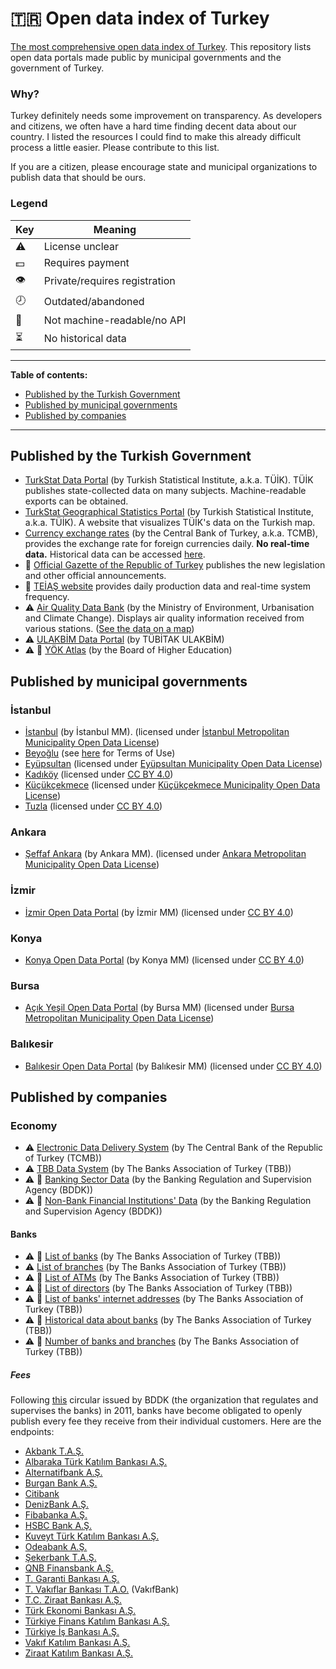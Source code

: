 # 🇹🇷 Open data index of Turkey
[The most comprehensive open data index of Turkey](https://github.com/evrifaessa/open-data-turkey). This repository lists open data portals made public by municipal governments and the government of Turkey.

### Why?
Turkey definitely needs some improvement on transparency. As developers and citizens, we often have a hard time finding decent data about our country. I listed the resources I could find to make this already difficult process a little easier. Please contribute to this list.

If you are a citizen, please encourage state and municipal organizations to publish data that should be ours.

### Legend

| Key          | Meaning              |
|--------------|----------------------|
| ⚠️ | License unclear                |
| 💵 | Requires payment               |
| 👁️ | Private/requires registration  |
| 🕗 | Outdated/abandoned             |
| 📠 | Not machine-readable/no API    |
| ⏳ | No historical data             |

-----

**Table of contents:**
* [Published by the Turkish Government](https://github.com/evrifaessa/open-data-turkey/blob/main/README.md#published-by-the-turkish-government)
* [Published by municipal governments](https://github.com/evrifaessa/open-data-turkey/blob/main/README.md#published-by-municipal-governments)
* [Published by companies](https://github.com/evrifaessa/open-data-turkey/blob/main/README.md#published-by-companies)

-----

## Published by the Turkish Government
* [TurkStat Data Portal](https://data.tuik.gov.tr/) (by Turkish Statistical Institute, a.k.a. TÜİK). TÜİK publishes state-collected data on many subjects. Machine-readable exports can be obtained.
* [TurkStat Geographical Statistics Portal](https://cip.tuik.gov.tr/) (by Turkish Statistical Institute, a.k.a. TÜİK). A website that visualizes TÜİK's data on the Turkish map.
* [Currency exchange rates](https://tcmb.gov.tr/kurlar/today.xml) (by the Central Bank of Turkey, a.k.a. TCMB), provides the exchange rate for foreign currencies daily. **No real-time data.** Historical data can be accessed [here](https://www.tcmb.gov.tr/kurlar/kurlar_tr.html).
* 📠 [Official Gazette of the Republic of Turkey](https://www.resmigazete.gov.tr/) publishes the new legislation and other official announcements.
* 📠 [TEİAŞ website](https://teias.gov.tr) provides daily production data and real-time system frequency.
* ⚠️ [Air Quality Data Bank](https://sim.csb.gov.tr/STN/STN_Report/DataBank) (by the Ministry of Environment, Urbanisation and Climate Change). Displays air quality information received from various stations. ([See the data on a map](https://www.havaizleme.gov.tr/))
* ⚠️ [ULAKBİM Data Portal](https://veri.ulakbim.gov.tr/index) (by TÜBİTAK ULAKBİM)
* ⚠️ 📠 [YÖK Atlas](https://yokatlas.yok.gov.tr/index.php) (by the Board of Higher Education)

## Published by municipal governments
### İstanbul
* [İstanbul](https://data.ibb.gov.tr/en/) (by İstanbul MM). (licensed under [İstanbul Metropolitan Municipality Open Data License](https://data.ibb.gov.tr/en/license))
* [Beyoğlu](https://acikveri.beyoglu.bel.tr/) (see [here](https://acikveri.beyoglu.bel.tr/page/bn3d2-8j3az) for Terms of Use)
* [Eyüpsultan](https://acikveri.eyupsultan.bel.tr/) (licensed under [Eyüpsultan Municipality Open Data License](https://acikveri.eyupsultan.bel.tr/home/lisans))
* [Kadıköy](https://acikveri.kadikoy.bel.tr/) (licensed under [CC BY 4.0](https://acikveri.kadikoy.bel.tr/tr/license))
* [Küçükçekmece](https://acikveri.kucukcekmece.bel.tr/) (licensed under [Küçükçekmece Municipality Open Data License](https://acikveri.kucukcekmece.bel.tr/licence))
* [Tuzla](https://veri.tuzla.bel.tr/) (licensed under [CC BY 4.0](https://veri.tuzla.bel.tr/pages/license))

### Ankara
* [Şeffaf Ankara](https://seffaf.ankara.bel.tr/) (by Ankara MM). (licensed under [Ankara Metropolitan Municipality Open Data License](https://seffaf.ankara.bel.tr/resources/images/hakkimizda/lisans.pdf))

### İzmir
* [İzmir Open Data Portal](https://acikveri.bizizmir.com/) (by İzmir MM) (licensed under [CC BY 4.0](https://creativecommons.org/licenses/by/4.0/))

### Konya
* [Konya Open Data Portal](https://acikveri.konya.bel.tr/) (by Konya MM) (licensed under [CC BY 4.0](https://creativecommons.org/licenses/by/4.0/))

### Bursa
* [Açık Yeşil Open Data Portal](https://acikyesil.bursa.bel.tr/) (by Bursa MM) (licensed under [Bursa Metropolitan Municipality Open Data License](https://acikyesil.bursa.bel.tr/lisans))

### Balıkesir
* [Balıkesir Open Data Portal](https://acikveri.balikesir.bel.tr/) (by Balıkesir MM) (licensed under [CC BY 4.0](https://creativecommons.org/licenses/by/4.0/))

## Published by companies
### Economy
* ⚠️ [Electronic Data Delivery System](https://evds2.tcmb.gov.tr) (by The Central Bank of the Republic of Turkey (TCMB))
* ⚠️ [TBB Data System](https://verisistemi.tbb.org.tr/) (by The Banks Association of Turkey (TBB))
* ⚠️ 📠 [Banking Sector Data](https://www.bddk.org.tr/Veri/Index/72) (by the Banking Regulation and Supervision Agency (BDDK))
* ⚠️ 📠 [Non-Bank Financial Institutions' Data](https://www.bddk.org.tr/Veri/Index/73) (by the Banking Regulation and Supervision Agency (BDDK))
#### Banks
* ⚠️ 📠 [List of banks](https://www.tbb.org.tr/tr/bankacilik/banka-ve-sektor-bilgileri/banka-bilgileri/bankalar/64) (by The Banks Association of Turkey (TBB))
* ⚠️ [List of branches](https://www.tbb.org.tr/tr/bankacilik/banka-ve-sektor-bilgileri/banka-bilgileri/subeler/65) (by The Banks Association of Turkey (TBB))
* ⚠️ 📠 [List of ATMs](https://www.tbb.org.tr/app/harita.aspx?sube_tipi=6) (by The Banks Association of Turkey (TBB))
* ⚠️ 📠 [List of directors](https://www.tbb.org.tr/tr/bankacilik/banka-ve-sektor-bilgileri/banka-bilgileri/yonetici-bilgileri/66) (by The Banks Association of Turkey (TBB))
* ⚠️ 📠 [List of banks' internet addresses](https://www.tbb.org.tr/tr/bankacilik/banka-ve-sektor-bilgileri/banka-bilgileri/internet-adresleri/67) (by The Banks Association of Turkey (TBB))
* ⚠️ 📠 [Historical data about banks](https://www.tbb.org.tr/tr/bankacilik/banka-ve-sektor-bilgileri/banka-bilgileri/tarihsel-bilgiler/68) (by The Banks Association of Turkey (TBB))
* ⚠️ 📠 [Number of banks and branches](https://www.tbb.org.tr/tr/bankacilik/banka-ve-sektor-bilgileri/banka-bilgileri/banka-ve-sube-sayilari/70) (by The Banks Association of Turkey (TBB))

##### Fees
Following [this](https://www.bddk.org.tr/Mevzuat/DokumanGetir/907) circular issued by BDDK (the organization that regulates and supervises the banks) in 2011, banks have become obligated to openly publish every fee they receive from their individual customers. Here are the endpoints:
* [Akbank T.A.Ş.](https://www.akbank.com/TuketiciVerileri/TuketiciVerileri.xml)
* [Albaraka Türk Katılım Bankası A.Ş.](https://www.albaraka.com.tr/TuketiciVerileri/TuketiciVerileri.xml)
* [Alternatifbank A.Ş.](https://www.alternatifbank.com.tr/TuketiciVerileri/TuketiciVerileri.xml)
* [Burgan Bank A.Ş.](https://www.burgan.com.tr/TuketiciVerileri/TuketiciVerileri.xml)
* [Citibank](https://www.citibank.com.tr/TuketiciVerileri/TuketiciVerileri.xml)
* [DenizBank A.Ş.](https://www.denizbank.com/TuketiciVerileri/TuketiciVerileri.xml)
* [Fibabanka A.Ş.](https://www.fibabanka.com.tr/TuketiciVerileri/TuketiciVerileri.xml)
* [HSBC Bank A.Ş.](https://www.hsbc.com.tr/TuketiciVerileri/TuketiciVerileri.xml)
* [Kuveyt Türk Katılım Bankası A.Ş.](https://www.kuveytturk.com.tr/TuketiciVerileri/TuketiciVerileri.xml)
* [Odeabank A.Ş.](https://www.odeabank.com.tr/TuketiciVerileri/TuketiciVerileri.xml)
* [Şekerbank T.A.Ş.](https://www.sekerbank.com.tr/TuketiciVerileri/TuketiciVerileri.xml)
* [QNB Finansbank A.Ş.](https://www.qnbfinansbank.com/TuketiciVerileri/TuketiciVerileri.xml)
* [T. Garanti Bankası A.Ş.](https://www.garantibbva.com.tr/TuketiciVerileri/TuketiciVerileri.xml)
* [T. Vakıflar Bankası T.A.O.](https://www.vakifbank.com.tr/TuketiciVerileri/TuketiciVerileri.xml) (VakıfBank)
* [T.C. Ziraat Bankası A.Ş.](https://www.ziraatbank.com.tr/TuketiciVerileri/TuketiciVerileri.xml)
* [Türk Ekonomi Bankası A.Ş.](https://www.teb.com.tr/TuketiciVerileri/TuketiciVerileri.xml)
* [Türkiye Finans Katılım Bankası A.Ş.](https://www.turkiyefinans.com.tr/TuketiciVerileri/TuketiciVerileri.xml)
* [Türkiye İş Bankası A.Ş.](https://www.isbank.com.tr/TuketiciVerileri/TuketiciVerileri.xml)
* [Vakıf Katılım Bankası A.Ş.](https://www.vakifkatilim.com.tr/TuketiciVerileri/TuketiciVerileri.xml)
* [Ziraat Katılım Bankası A.Ş.](https://www.ziraatkatilim.com.tr/TuketiciVerileri/TuketiciVerileri.xml)
